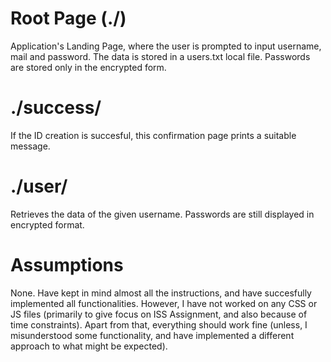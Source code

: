 # Root Page (./) #
Application's Landing Page, where the user is prompted to input username, mail and password. The data is stored in a users.txt local file.
Passwords are stored only in the encrypted form.

# ./success/<username> #
If the ID creation is succesful, this confirmation page prints a suitable message.

# ./user/<username> #
Retrieves the data of the given username. Passwords are still displayed in encrypted format.


# Assumptions #
None. Have kept in mind almost all the instructions, and have succesfully implemented all functionalities. However, I have not worked
on any CSS or JS files (primarily to give focus on ISS Assignment, and also because of time constraints). Apart from that, everything should work fine (unless, I misunderstood some functionality, and have implemented a different approach to what might be expected).